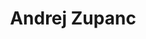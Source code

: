 ---
SICRIS: 15295
draft: false
fixName: andrej_zupanc
lab: Laboratorij za umetno inteligenco
labPos: Član laboratorija
location: null
mailInfo: andrej.zupanc@fri.uni-lj.si
officeHours: null
profName: Andrej Zupanc
profTitle: Tehniški sodelavec
telephoneInfo: null
title: Andrej Zupanc
---